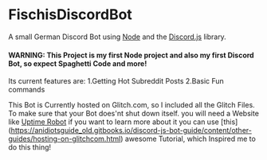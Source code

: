 # FischisDiscordBot
A small German Discord Bot using [Node](https://nodejs.org/) and the [Discord.js](https://discord.js.org) library.

#### WARNING: This Project is my first Node project and also my first Discord Bot, so expect Spaghetti Code and more! 

Its current features are:
1.Getting Hot Subreddit Posts
2.Basic Fun commands

This Bot is Currently hosted on Glitch.com, so I included all the Glitch Files. To make sure that your Bot does'nt shut down itself. you 
will need a Website like [Uptime Robot](https://uptimerobot.com/) if you want to learn more about it you can use  [this]
(https://anidiotsguide_old.gitbooks.io/discord-js-bot-guide/content/other-guides/hosting-on-glitchcom.html) awesome Tutorial, which 
Inspired me to do this thing!
